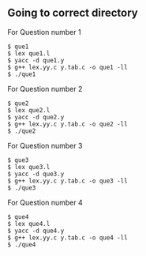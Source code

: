 ## Going to correct directory

For Question number 1
```
$ que1
$ lex que1.l
$ yacc -d que1.y
$ g++ lex.yy.c y.tab.c -o que1 -ll
$ ./que1
```
For Question number 2
```
$ que2
$ lex que2.l
$ yacc -d que2.y
$ g++ lex.yy.c y.tab.c -o que2 -ll
$ ./que2
```

For Question number 3
```
$ que3
$ lex que3.l
$ yacc -d que3.y
$ g++ lex.yy.c y.tab.c -o que3 -ll
$ ./que3
```

For Question number 4
```
$ que4
$ lex que4.l
$ yacc -d que4.y
$ g++ lex.yy.c y.tab.c -o que4 -ll
$ ./que4
```
